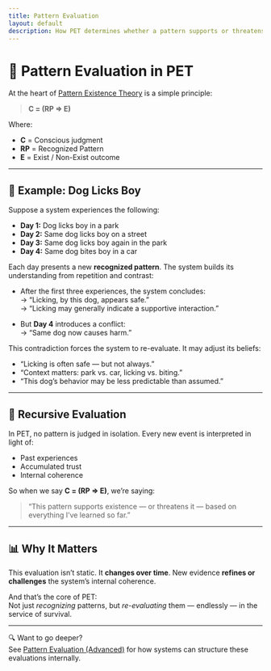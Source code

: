 ```yaml
---
title: Pattern Evaluation
layout: default
description: How PET determines whether a pattern supports or threatens existence.
---
```


# 📐 Pattern Evaluation in PET

At the heart of [Pattern Existence Theory](../) is a simple principle:

> **C = (RP ⇒ E)**

Where:

- **C** = Conscious judgment  
- **RP** = Recognized Pattern  
- **E** = Exist / Non-Exist outcome

---

## 🐶 Example: Dog Licks Boy

Suppose a system experiences the following:

- **Day 1:** Dog licks boy in a park  
- **Day 2:** Same dog licks boy on a street  
- **Day 3:** Same dog licks boy again in the park  
- **Day 4:** Same dog bites boy in a car  

Each day presents a new **recognized pattern**. The system builds its understanding from repetition and contrast:

- After the first three experiences, the system concludes:  
  → “Licking, by this dog, appears safe.”  
  → “Licking may generally indicate a supportive interaction.”

- But **Day 4** introduces a conflict:  
  → “Same dog now causes harm.”

This contradiction forces the system to re-evaluate. It may adjust its beliefs:

- “Licking is often safe — but not always.”
- “Context matters: park vs. car, licking vs. biting.”
- “This dog’s behavior may be less predictable than assumed.”

---

## 🔁 Recursive Evaluation

In PET, no pattern is judged in isolation. Every new event is interpreted in light of:

- Past experiences  
- Accumulated trust  
- Internal coherence

So when we say **C = (RP ⇒ E)**, we’re saying:

> “This pattern supports existence — or threatens it — based on everything I’ve learned so far.”

---

## 📊 Why It Matters

This evaluation isn’t static. It **changes over time**. New evidence **refines or challenges** the system’s internal coherence.

And that’s the core of PET:  
Not just *recognizing* patterns, but *re-evaluating* them — endlessly — in the service of survival.

---

🔍 Want to go deeper?  
See [Pattern Evaluation (Advanced)](../../ideas/schema/evaluation-advanced) for how systems can structure these evaluations internally.
